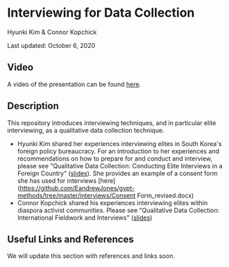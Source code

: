 # Interviewing for Data Collection

Hyunki Kim & Connor Kopchick

Last updated: October 6, 2020

## Video

A video of the presentation can be found [here](https://www.dropbox.com/s/gsnmbim3fgw97ri/interviews-hkim-ckopchick.mp4?dl=0).

## Description

This repository introduces interviewing techniques, and in particular elite interviewing, as a qualitative data collection technique.

- Hyunki Kim shared her experiences interviewing elites in South Korea's foreign policy bureaucracy. For an introduction to her experiences and recommendations on how to prepare for and conduct and interview, please see "Qualitative Data Collection: Conducting Elite Interviews in a Foreign Country" ([slides](https://github.com/EandrewJones/gvpt-methods/tree/master/interviews/methods_ws-2_kim.pdf)). She provides an example of a consent form she has used for interviews [here](https://github.com/EandrewJones/gvpt-methods/tree/master/interviews/Consent Form_revised.docx)
- Connor Kopchick shared his experiences interviewing elites within diaspora activist communities. Please see
"Qualitative Data Collection: International Fieldwork and Interviews" ([slides](https://github.com/EandrewJones/gvpt-methods/tree/master/interviews/interview_methods_workshop-Kopchick.pptx))

## Useful Links and References

We will update this section with references and links soon.